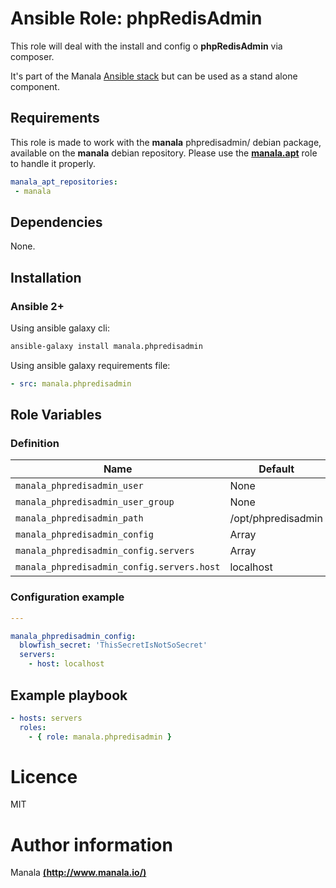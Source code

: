 # Ansible Role: phpRedisAdmin

This role will deal with the install and config o __phpRedisAdmin__ via composer.

It's part of the Manala <a href="http://www.manala.io" target="_blank">Ansible stack</a> but can be used as a stand alone component.

## Requirements

This role is made to work with the __manala__ phpredisadmin/ debian package, available on the __manala__ debian repository. Please use the [**manala.apt**](https://galaxy.ansible.com/manala/apt/) role to handle it properly.

```yaml
manala_apt_repositories:
 - manala
```

## Dependencies

None.

## Installation

### Ansible 2+

Using ansible galaxy cli:

```bash
ansible-galaxy install manala.phpredisadmin
```

Using ansible galaxy requirements file:

```yaml
- src: manala.phpredisadmin
```
## Role Variables

### Definition

|Name|Default|Type|Description|
|----|-------|----|-----------|
`manala_phpredisadmin_user`|None|String|User
`manala_phpredisadmin_user_group`|None|String|User group
`manala_phpredisadmin_path`|/opt/phpredisadmin|String|Path
`manala_phpredisadmin_config`|Array|Dictionnary|Config
`manala_phpredisadmin_config.servers`|Array|Array|Servers
`manala_phpredisadmin_config.servers.host`|localhost|String|Host

### Configuration example

```yaml
---

manala_phpredisadmin_config:
  blowfish_secret: 'ThisSecretIsNotSoSecret'
  servers:
    - host: localhost
```


## Example playbook

```yaml
- hosts: servers
  roles:
    - { role: manala.phpredisadmin }
```

# Licence

MIT

# Author information

Manala [**(http://www.manala.io/)**](http://www.manala.io)
